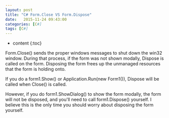 ```yaml
---
layout: post
title: "C# Form.Close VS Form.Dispose"
date:   2015-11-24 09:43:00 
categories: [C#]
tags: [C#]
---
```


* content
{:toc}

Form.Close() sends the proper windows messages to shut down the win32 window. During that process, if the form was not shown modally, Dispose is called on the form. Disposing the form frees up the unmanaged resources that the form is holding onto.     

If you do a form1.Show() or Application.Run(new Form1()), Dispose will be called when Close() is called.     

However, if you do form1.ShowDialog() to show the form modally, the form will not be disposed, and you'll need to call form1.Dispose() yourself. I believe this is the only time you should worry about disposing the form yourself.  